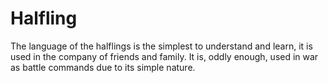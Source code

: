 Halfling
=========

The language of the halflings is the simplest to understand and learn, it is used in the company of friends and family. It is, oddly enough, used in war as battle commands due to its simple nature.